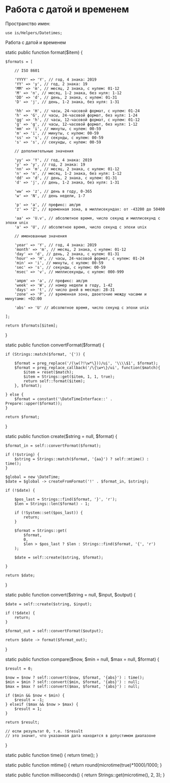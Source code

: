 # Работа с датой и временем

Пространство имен:

    use is/Helpers/Datetimes;

Работа с датой и временем

static public function format($item) {
	
	$formats = [
		
		// ISO 8601
		
		'YYYY' => 'Y', // год, 4 знака: 2019
		'YY' => 'y', // год, 2 знака: 19
		'MM' => 'm', // месяц, 2 знака, с нулем: 01-12
		'M' => 'n', // месяц, 1-2 знака, без нуля: 1-12
		'DD' => 'd', // день, 2 знака, с нулем: 01-31
		'D' => 'j', // день, 1-2 знака, без нуля: 1-31
		
		'hh' => 'H', // часы, 24-часовой формат, с нулем: 01-24
		'h' => 'G', // часы, 24-часовой формат, без нуля: 1-24
		'gg' => 'h', // часы, 12-часовой формат, с нулем: 01-12
		'g' => 'g', // часы, 12-часовой формат, без нуля: 1-12
		'mm' => 'i', // минуты, с нулем: 00-59
		'm' => 'i', // минуты, с нулем: 00-59
		'ss' => 's', // секунды, с нулем: 00-59
		's' => 's', // секунды, с нулем: 00-59
		
		// дополнительные значения
		
		'yy' => 'Y', // год, 4 знака: 2019
		'y' => 'y', // год, 2 знака: 19
		'nn' => 'm', // месяц, 2 знака, с нулем: 01-12
		'n' => 'n', // месяц, 1-2 знака, без нуля: 1-12
		'dd' => 'd', // день, 2 знака, с нулем: 01-31
		'd' => 'j', // день, 1-2 знака, без нуля: 1-31
		
		'ww' => 'z', // день в году, 0-365
		'w' => 'N', // день недели, 1-7
		
		'p' => 'a', // префикс: am/pm
		'z' => 'Z', // временная зона, в миллисекундах: от -43200 до 50400
		
		'aa' => 'U.v', // абсолютное время, число секунд и миллисекунд с эпохи unix
		'a' => 'U', // абсолютное время, число секунд с эпохи unix
		
		// именованные значения
		
		'year' => 'Y', // год, 4 знака: 2019
		'month' => 'm', // месяц, 2 знака, с нулем: 01-12
		'day' => 'd', // день, 2 знака, с нулем: 01-31
		'hour' => 'H', // часы, 24-часовой формат, с нулем: 01-24
		'min' => 'i', // минуты, с нулем: 00-59
		'sec' => 's', // секунды, с нулем: 00-59
		'msec' => 'v', // миллисекунды, с нулем: 000-999
		
		'ampm' => 'a', // префикс: am/pm
		'week' => 'W', // номер недели в году, 1-42
		'days' => 't', // число дней в месяце: 28-31
		'zone' => 'P', // временная зона, двоеточие между часами и минутами: +02:00
		
		'abs' => 'U' // абсолютное время, число секунд с эпохи unix
		
	];
	
	return $formats[$item];
	
}

static public function convertFormat($format) {
	
	if (Strings::match($format, '{')) {
		
		$format = preg_replace('/(\w(?!\w*\}))/ui', '\\\\$1', $format);
		$format = preg_replace_callback('/\{\w+\}/ui', function($match){
			$item = reset($match);
			$item = Strings::get($item, 1, 1, true);
			return self::format($item);
		}, $format);
		
	} else {
		$format = constant('\DateTimeInterface::' . Prepare::upper($format));
	}
	
	return $format;
	
}

static public function create($string = null, $format) {
	
	$format_in = self::convertFormat($format);
	
	if (!$string) {
		$string = Strings::match($format, '{aa}') ? self::mtime() : time();
	}
	
	$global = new \DateTime;
	$date = $global -> createFromFormat('!' . $format_in, $string);
	
	if (!$date) {
		
		$pos_last = Strings::find($format, '}', 'r');
		$len = Strings::len($format) - 1;
		
		if (!System::set($pos_last)) {
			return;
		}
		
		$format = Strings::get(
			$format,
			0,
			$len > $pos_last ? $len : Strings::find($format, '{', 'r')
		);
		
		$date = self::create($string, $format);
		
	}
	
	return $date;
	
}

static public function convert($string = null, $input, $output) {
	
	$date = self::create($string, $input);
	
	if (!$date) {
		return;
	}
	
	$format_out = self::convertFormat($output);
	
	return $date -> format($format_out);
	
}

static public function compare($now, $min = null, $max = null, $format) {
	
	$result = 0;
	
	$now = $now ? self::convert($now, $format, '{abs}') : time();
	$min = $min ? self::convert($min, $format, '{abs}') : null;
	$max = $max ? self::convert($max, $format, '{abs}') : null;
	
	if ($min && $now < $min) {
		$result = -1;
	} elseif ($max && $now > $max) {
		$result = 1;
	}
	
	return $result;
	
	// если результат 0, т.е. !$result
	// это значит, что указанная дата находится в допустимом диапазоне
	
}

static public function time() {
	return time();
}

static public function mtime() {
	return round(microtime(true)*1000)/1000;
}

static public function milliseconds() {
	return Strings::get(microtime(), 2, 3);
}
